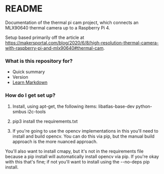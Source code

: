# README #

Documentation of the thermal pi cam project, which connects an MLX90640 thermal camera up to a Raspberry Pi 4.

Setup based primarily off the article at https://makersportal.com/blog/2020/6/8/high-resolution-thermal-camera-with-raspberry-pi-and-mlx90640#thermal-cam.

### What is this repository for? ###

* Quick summary
* Version
* [Learn Markdown](https://bitbucket.org/tutorials/markdowndemo)

### How do I get set up? ###

1. Install, using apt-get, the following items:
libatlas-base-dev
python-smbus
i2c-tools

2. pip3 install the requirements.txt

3. If you're going to use the opencv implementations in this you'll need to install and build opencv. You can do this via pip, but the manual build approach is the more nuanced approach.

You'll also want to install cmapy, but it's not in the requirements file because a pip install will automatically install opencv via pip. If you're okay with this that's fine; if not you'll want to install using the --no-deps pip install.